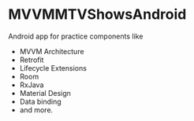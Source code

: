 # MVVMMTVShowsAndroid
Android app for practice components like 

* MVVM Architecture
* Retrofit
* Lifecycle Extensions
* Room
* RxJava
* Material Design 
* Data binding 
* and more. 
